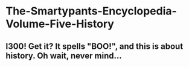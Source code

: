 # The-Smartypants-Encyclopedia-Volume-Five-History
## I300! Get it? It spells "BOO!", and this is about history. Oh wait, never mind...
